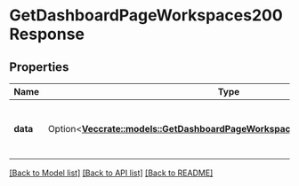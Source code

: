 # GetDashboardPageWorkspaces200Response

## Properties

Name | Type | Description | Notes
------------ | ------------- | ------------- | -------------
**data** | Option<[**Vec<crate::models::GetDashboardPageWorkspaces200ResponseDataInner>**](getDashboardPageWorkspaces_200_response_data_inner.md)> | A list of the workspaces added to a dashboard page. | [optional]

[[Back to Model list]](../README.md#documentation-for-models) [[Back to API list]](../README.md#documentation-for-api-endpoints) [[Back to README]](../README.md)


